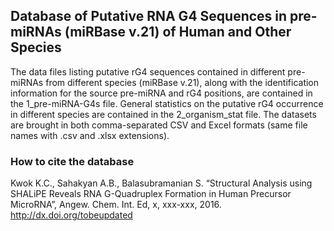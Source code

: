 ## Database of Putative RNA G4 Sequences in pre-miRNAs (miRBase v.21) of Human and Other Species ##

The data files listing putative rG4 sequences contained in different pre-miRNAs from different species (miRBase v.21), along with the identification information for the source pre-miRNA and rG4 positions, are contained in the 1_pre-miRNA-G4s file. General statistics on the putative rG4 occurrence in different species are contained in the 2_organism_stat file. The datasets are brought in both comma-separated CSV and Excel formats (same file names with .csv and .xlsx extensions).

### How to cite the database ###

Kwok K.C., Sahakyan A.B., Balasubramanian S. “Structural Analysis using SHALiPE Reveals RNA G-Quadruplex Formation in Human Precursor MicroRNA”, Angew. Chem. Int. Ed, x, xxx-xxx, 2016. http://dx.doi.org/tobeupdated
